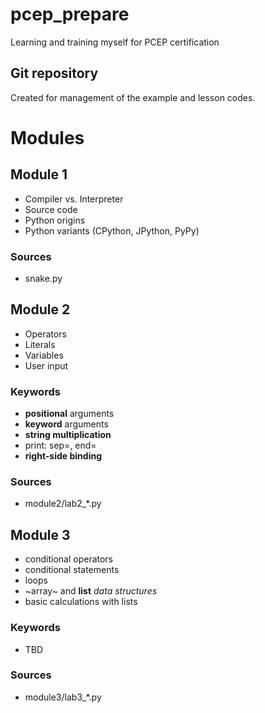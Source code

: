 # pcep_prepare

Learning and training myself for PCEP certification

## Git repository

Created for management of the example and lesson codes.

# Modules

## Module 1

- Compiler vs. Interpreter
- Source code
- Python origins
- Python variants (CPython, JPython, PyPy)

### Sources

- snake.py

## Module 2

- Operators
- Literals
- Variables
- User input

### Keywords

- **positional** arguments
- **keyword** arguments
- **string multiplication**
- print: sep=, end=
- **right-side binding**

### Sources

- module2/lab2\_\*.py

## Module 3

- conditional operators
- conditional statements
- loops
- ~array~ and **list** _data structures_
- basic calculations with lists

### Keywords

- TBD

### Sources

- module3/lab3\_\*.py
